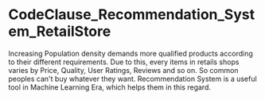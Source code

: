 # CodeClause_Recommendation_System_RetailStore
Increasing Population density demands more qualified products according to their different requirements. Due to this, every items in retails shops varies by Price, Quality, User Ratings, Reviews and so on. So common peoples can't buy whatever they want. Recommendation System is a useful tool in Machine Learning Era, which helps them in this regard.
